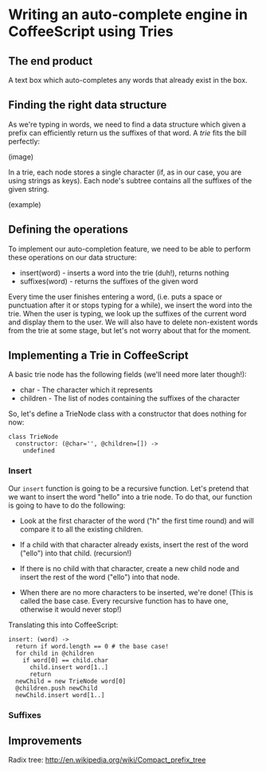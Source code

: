 # Writing an auto-complete engine in CoffeeScript using Tries

## The end product

A text box which auto-completes any words that already exist in the box.

## Finding the right data structure

As we're typing in words, we need to find a data structure which given a prefix can efficiently return us the suffixes of that word. A *trie* fits the bill perfectly:

(image)

In a trie, each node stores a single character (if, as in our case, you are using strings as keys). Each node's subtree contains all the suffixes of the given string.

(example)

## Defining the operations

To implement our auto-completion feature, we need to be able to perform these operations on our data structure:

- insert(word)   - inserts a word into the trie (duh!), returns nothing
- suffixes(word) - returns the suffixes of the given word

Every time the user finishes entering a word, (i.e. puts a space or punctuation after it or stops typing for a while), we insert the word into the trie. When the user is typing, we look up the suffixes of the current word and display them to the user. We will also have to delete non-existent words from the trie at some stage, but let's not worry about that for the moment.

## Implementing a Trie in CoffeeScript

A basic trie node has the following fields (we'll need more later though!):

- char     - The character which it represents
- children - The list of nodes containing the suffixes of the character

So, let's define a TrieNode class with a constructor that does nothing for now:

    class TrieNode
      constructor: (@char='', @children=[]) ->
        undefined

### Insert

Our `insert` function is going to be a recursive function. Let's pretend that we want to insert the word "hello" into a trie node. To do that, our function is going to have to do the following:

- Look at the first character of the word ("h" the first time round) and will compare it to all the existing children.

- If a child with that character already exists, insert the rest of the word ("ello") into that child. (recursion!)

- If there is no child with that character, create a new child node and insert the rest of the word ("ello") into that node.

- When there are no more characters to be inserted, we're done! (This is called the base case. Every recursive function has to have one, otherwise it would never stop!)

Translating this into CoffeeScript:

    insert: (word) ->
      return if word.length == 0 # the base case!
      for child in @children
        if word[0] == child.char
          child.insert word[1..]
          return
      newChild = new TrieNode word[0]
      @children.push newChild
      newChild.insert word[1..]

### Suffixes



## Improvements

Radix tree: http://en.wikipedia.org/wiki/Compact_prefix_tree